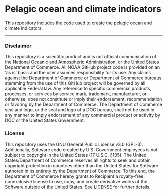 # Pelagic ocean and climate indicators
This repository includes the code used to create the pelagic ocean and
climate indicators. 

---

### Disclaimer
This repository is a scientific product and is not official communication 
of the National Oceanic and Atmospheric Administration, or the United 
States Department of Commerce. All NOAA GitHub project code is provided on 
an ‘as is’ basis and the user assumes responsibility for its use. Any 
claims against the Department of Commerce or Department of Commerce bureaus 
stemming from the use of this GitHub project will be governed by all 
applicable Federal law. Any reference to specific commercial products, 
processes, or services by service mark, trademark, manufacturer, or otherwise, 
does not constitute or imply their endorsement, recommendation or favoring by 
the Department of Commerce. The Department of Commerce seal and logo, or the 
seal and logo of a DOC bureau, shall not be used in any manner to imply 
endorsement of any commercial product or activity by DOC or the United 
States Government.

### License
This repository uses the GNU General Public License v3.0 (GPL-3).
Additionally, Software code created by U.S. Government employees 
is not subject to copyright in the United States (17 U.S.C. §105). 
The United States/Department of Commerce reserves all rights to 
seek and obtain copyright protection in countries other than the 
United States for Software authored in its entirety by the Department 
of Commerce. To this end, the Department of Commerce hereby grants 
to Recipient a royalty-free, nonexclusive license to use, copy, and 
create derivative works of the Software outside of the United States.
See LICENSE for further details.